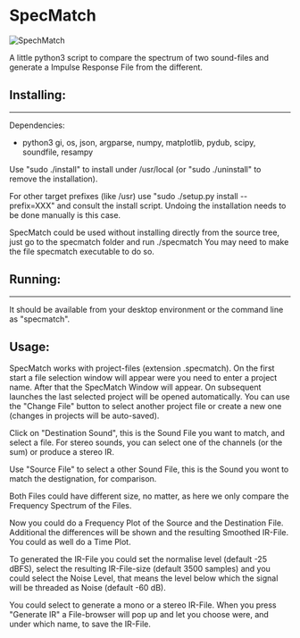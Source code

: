 # SpecMatch 

![SpechMatch](https://github.com/brummer10/SpecMatch/blob/main/SpecMatch.png?raw=true)

A little python3 script to compare the spectrum of two sound-files and generate a
Impulse Response File from the different.

## Installing:
----------------
Dependencies:
 - python3 gi, os, json, argparse, numpy, matplotlib, pydub, scipy, soundfile, resampy

Use "sudo ./install" to install under /usr/local (or
"sudo ./uninstall" to remove the installation).

For other target prefixes (like /usr) use
"sudo ./setup.py install --prefix=XXX" and consult the install script.
Undoing the installation needs to be done manually is this case.

SpecMatch could be used without installing directly from the source tree, 
just go to the specmatch folder and run ./specmatch
You may need to make the file specmatch executable to do so.

## Running:
----------------
It should be available from your desktop environment or the command
line as "specmatch".


## Usage:

SpecMatch works with project-files (extension .specmatch). On the
first start a file selection window will appear were you need to enter a project name.
After that the SpecMatch Window will appear.
On subsequent launches the last selected project will be opened
automatically. You can use the "Change File" button to select another
project file or create a new one (changes in projects will be
auto-saved).

Click on "Destination Sound", this is the Sound File you want to match,
and select a file.
For stereo sounds, you can select one of the channels (or
the sum) or produce a stereo IR.

Use "Source File" to select a other Sound File,
this is the Sound you wont to match the destignation, for comparison.

Both Files could have different size, no matter, as here we only compare the
Frequency Spectrum of the Files. 

Now you could do a Frequency Plot of the Source and the Destination File.
Additional the differences will be shown and the resulting Smoothed IR-File.
You could as well do a Time Plot.

To generated the IR-File you could set the normalise level (default -25 dBFS), 
select the resulting IR-File-size (default 3500 samples)
and you could select the Noise Level, that means the level below which
the signal will be threaded as Noise (default -60 dB).

You could select to generate a mono or a stereo IR-File.
When you press "Generate IR" a File-browser will pop up and
let you choose were, and under which name, to save the IR-File.  
